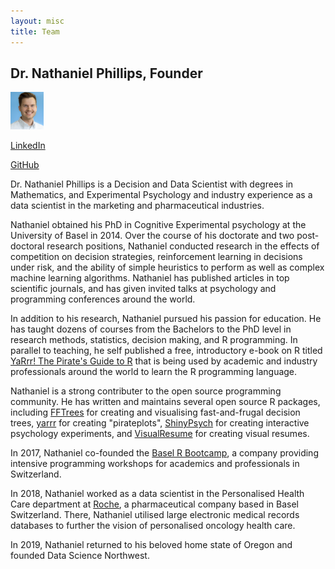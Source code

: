 ```yaml
---
layout: misc
title: Team
---
```


## Dr. Nathaniel Phillips, Founder

<img src="https://github.com/datasciencenw/datasciencenw.github.io/blob/master/assets/img/nathaniel_narrow_small.png?raw=true"  height="60"  align=”left” hspace=”50” vspace=”50”>

<a href="https://www.linkedin.com/in/nathanieldphillips/"><i class="fa fa-linkedin"></i></a>[LinkedIn](https://www.linkedin.com/in/nathanieldphillips/)

<a href="https://www.github.com/ndphillips"><i class="fa fa-github"></i></a>[GitHub](https://www.github.com/ndphillips)

Dr. Nathaniel Phillips is a Decision and Data Scientist with degrees in Mathematics, and Experimental Psychology and industry experience as a data scientist in the marketing and pharmaceutical industries.

Nathaniel obtained his PhD in Cognitive Experimental psychology at the University of Basel in 2014. Over the course of his doctorate and two post-doctoral research positions, Nathaniel conducted research in the effects of competition on decision strategies, reinforcement learning in decisions under risk, and the ability of simple heuristics to perform as well as complex machine learning algorithms. Nathaniel has published articles in top scientific journals, and has given invited talks at psychology and programming conferences around the world.

In addition to his research, Nathaniel pursued his passion for education. He has taught dozens of courses from the Bachelors to the PhD level in research methods, statistics, decision making, and R programming. In parallel to teaching, he self published a free, introductory e-book on R titled [YaRrr! The Pirate's Guide to R](https://bookdown.org/ndphillips/YaRrr/) that is being used by academic and industry professionals around the world to learn the R programming language. 

Nathaniel is a strong contributer to the open source programming community. He has written and maintains several open source R packages, including [FFTrees](https://github.com/ndphillips/FFTrees) for creating and visualising fast-and-frugal decision trees, [yarrr](https://github.com/ndphillips/yarrr) for creating "pirateplots", [ShinyPsych](https://github.com/ndphillips/ShinyPsych) for creating interactive psychology experiments, and [VisualResume](https://github.com/ndphillips/VisualResume) for creating visual resumes.

In 2017, Nathaniel co-founded the [Basel R Bootcamp](http://therbootcamp.github.io), a company providing intensive programming workshops for academics and professionals in Switzerland.

In 2018, Nathaniel worked as a data scientist in the Personalised Health Care department at [Roche](http://www.roche.com), a pharmaceutical company based in Basel Switzerland. There, Nathaniel utilised large electronic medical records databases to further the vision of personalised oncology health care.

In 2019, Nathaniel returned to his beloved home state of Oregon and founded Data Science Northwest.
